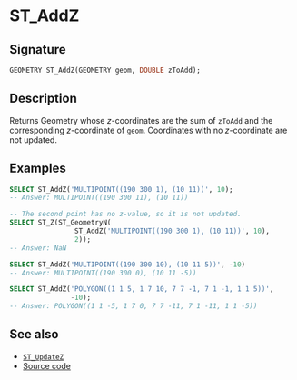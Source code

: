 # ST_AddZ

## Signature

```sql
GEOMETRY ST_AddZ(GEOMETRY geom, DOUBLE zToAdd);
```

## Description

Returns Geometry whose *z*-coordinates are the sum of `zToAdd` and
the corresponding *z*-coordinate of `geom`. Coordinates with no
*z*-coordinate are not updated.

## Examples

```sql
SELECT ST_AddZ('MULTIPOINT((190 300 1), (10 11))', 10);
-- Answer: MULTIPOINT((190 300 11), (10 11))

-- The second point has no z-value, so it is not updated.
SELECT ST_Z(ST_GeometryN(
                ST_AddZ('MULTIPOINT((190 300 1), (10 11))', 10),
                2));
-- Answer: NaN

SELECT ST_AddZ('MULTIPOINT((190 300 10), (10 11 5))', -10)
-- Answer: MULTIPOINT((190 300 0), (10 11 -5))

SELECT ST_AddZ('POLYGON((1 1 5, 1 7 10, 7 7 -1, 7 1 -1, 1 1 5))',
               -10);
-- Answer: POLYGON((1 1 -5, 1 7 0, 7 7 -11, 7 1 -11, 1 1 -5))
```

## See also

* [`ST_UpdateZ`](../ST_UpdateZ)
* <a href="https://github.com/orbisgis/h2gis/blob/master/h2gis-functions/src/main/java/org/h2gis/functions/spatial/edit/ST_AddZ.java" target="_blank">Source code</a>
